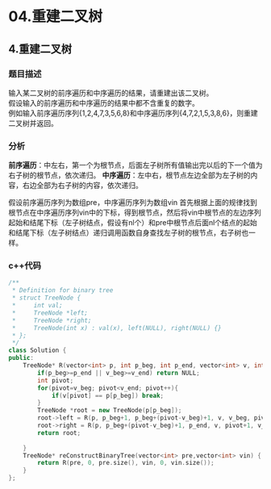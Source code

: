 # 04.重建二叉树


## 4.重建二叉树
### 题目描述  
输入某二叉树的前序遍历和中序遍历的结果，请重建出该二叉树。   
假设输入的前序遍历和中序遍历的结果中都不含重复的数字。   
例如输入前序遍历序列{1,2,4,7,3,5,6,8}和中序遍历序列{4,7,2,1,5,3,8,6}，则重建二叉树并返回。    




### 分析
**前序遍历**：中左右，第一个为根节点，后面左子树所有值输出完以后的下一个值为右子树的根节点，依次递归。
**中序遍历**：左中右，根节点左边全部为左子树的内容，右边全部为右子树的内容，依次递归。

假设前序遍历序列为数组pre，中序遍历序列为数组vin 
首先根据上面的规律找到根节点在中序遍历序列vin中的下标，得到根节点，然后将vin中根节点的左边序列起始和结尾下标（左子树结点，假设有nl个）和pre中根节点后面nl个结点的起始和结尾下标（左子树结点）递归调用函数自身查找左子树的根节点，右子树也一样。   




### c++代码
```c++
/**
 * Definition for binary tree
 * struct TreeNode {
 *     int val;
 *     TreeNode *left;
 *     TreeNode *right;
 *     TreeNode(int x) : val(x), left(NULL), right(NULL) {}
 * };
 */
class Solution {
public:
    TreeNode* R(vector<int> p, int p_beg, int p_end, vector<int> v, int v_beg, int v_end) {
        if(p_beg>=p_end || v_beg>=v_end) return NULL;
        int pivot;
        for(pivot=v_beg; pivot<v_end; pivot++){
            if(v[pivot] == p[p_beg]) break;
        }
        TreeNode *root = new TreeNode(p[p_beg]);
        root->left = R(p, p_beg+1, p_beg+(pivot-v_beg)+1, v, v_beg, pivot);
        root->right = R(p, p_beg+(pivot-v_beg)+1, p_end, v, pivot+1, v_end);
        return root;
            
    }
    TreeNode* reConstructBinaryTree(vector<int> pre,vector<int> vin) {
        return R(pre, 0, pre.size(), vin, 0, vin.size());
    }
};

```


